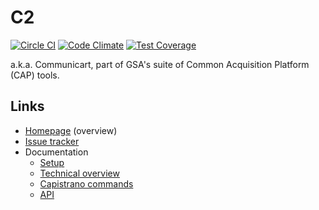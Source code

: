 # C2

[![Circle CI](https://circleci.com/gh/18F/C2.svg?style=svg)](https://circleci.com/gh/18F/C2) [![Code Climate](https://codeclimate.com/github/18F/C2/badges/gpa.svg)](https://codeclimate.com/github/18F/C2) [![Test Coverage](https://codeclimate.com/github/18F/C2/badges/coverage.svg)](https://codeclimate.com/github/18F/C2)

a.k.a. Communicart, part of GSA's suite of Common Acquisition Platform (CAP) tools.

## Links

* [Homepage](http://18f.github.io/C2/) (overview)
* [Issue tracker](https://www.pivotaltracker.com/n/projects/1149728)
* Documentation
    * [Setup](doc/setup.md)
    * [Technical overview](doc/overview.md)
    * [Capistrano commands](doc/capistrano.md)
    * [API](doc/api.md)
